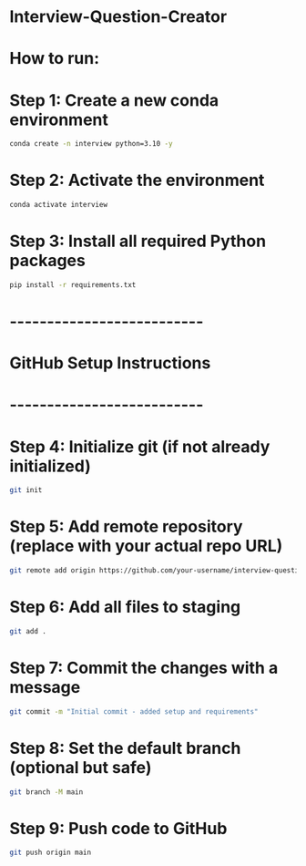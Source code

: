 # Interview-Question-Creator


# How to run:

# Step 1: Create a new conda environment
```bash
conda create -n interview python=3.10 -y
```
# Step 2: Activate the environment
```bash
conda activate interview
```
# Step 3: Install all required Python packages
```bash
pip install -r requirements.txt
```
# --------------------------
# GitHub Setup Instructions
# --------------------------

# Step 4: Initialize git (if not already initialized)
```bash
git init
```
# Step 5: Add remote repository (replace with your actual repo URL)
```bash
git remote add origin https://github.com/your-username/interview-question-creator.git
```
# Step 6: Add all files to staging
```bash
git add .
```
# Step 7: Commit the changes with a message
```bash
git commit -m "Initial commit - added setup and requirements"
```
# Step 8: Set the default branch (optional but safe)
```bash
git branch -M main
```
# Step 9: Push code to GitHub
```bash
git push origin main
```
